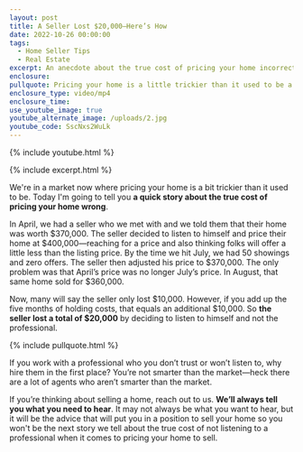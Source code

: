 ```yaml
---
layout: post
title: A Seller Lost $20,000—Here’s How
date: 2022-10-26 00:00:00
tags:
  - Home Seller Tips
  - Real Estate
excerpt: An anecdote about the true cost of pricing your home incorrectly.
enclosure:
pullquote: Pricing your home is a little trickier than it used to be a year ago.
enclosure_type: video/mp4
enclosure_time:
use_youtube_image: true
youtube_alternate_image: /uploads/2.jpg
youtube_code: SscNxs2WuLk
---
```

{% include youtube.html %}

{% include excerpt.html %}

We're in a market now where pricing your home is a bit trickier than it used to be. Today I'm going to tell you **a quick story about the true cost of pricing your home wrong**.

In April, we had a seller who we met with and we told them that their home was worth $370,000. The seller decided to listen to himself and price their home at $400,000—reaching for a price and also thinking folks will offer a little less than the listing price. By the time we hit July, we had 50 showings and zero offers. The seller then adjusted his price to $370,000. The only problem was that April’s price was no longer July’s price. In August, that same home sold for $360,000.

Now, many will say the seller only lost $10,000. However, if you add up the five months of holding costs, that equals an additional $10,000. So **the seller lost a total of $20,000** by deciding to listen to himself and not the professional.&nbsp;

{% include pullquote.html %}

If you work with a professional who you don’t trust or won’t listen to, why hire them in the first place? You’re not smarter than the market—heck there are a lot of agents who aren’t smarter than the market.&nbsp;

If you’re thinking about selling a home, reach out to us. **We’ll always tell you what you need to hear**. It may not always be what you want to hear, but it will be the advice that will put you in a position to sell your home so you won't be the next story we tell about the true cost of not listening to a professional when it comes to pricing your home to sell.